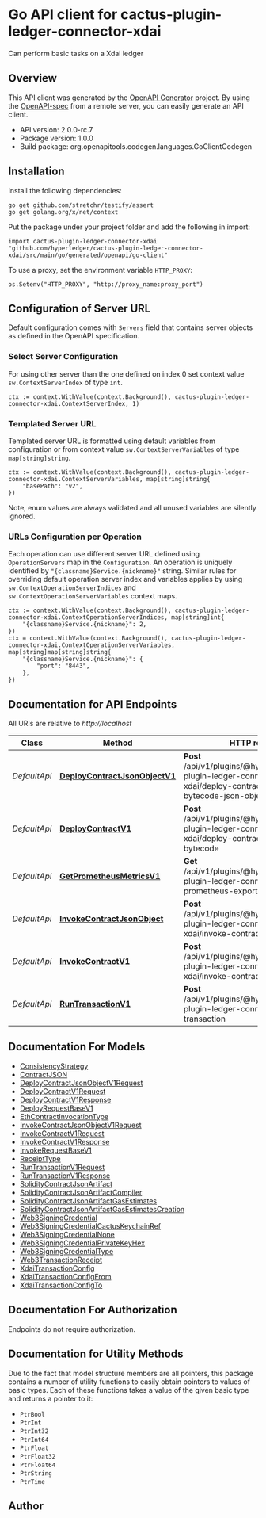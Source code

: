 # Go API client for cactus-plugin-ledger-connector-xdai

Can perform basic tasks on a Xdai ledger

## Overview
This API client was generated by the [OpenAPI Generator](https://openapi-generator.tech) project.  By using the [OpenAPI-spec](https://www.openapis.org/) from a remote server, you can easily generate an API client.

- API version: 2.0.0-rc.7
- Package version: 1.0.0
- Build package: org.openapitools.codegen.languages.GoClientCodegen

## Installation

Install the following dependencies:

```shell
go get github.com/stretchr/testify/assert
go get golang.org/x/net/context
```

Put the package under your project folder and add the following in import:

```golang
import cactus-plugin-ledger-connector-xdai "github.com/hyperledger/cactus-plugin-ledger-connector-xdai/src/main/go/generated/openapi/go-client"
```

To use a proxy, set the environment variable `HTTP_PROXY`:

```golang
os.Setenv("HTTP_PROXY", "http://proxy_name:proxy_port")
```

## Configuration of Server URL

Default configuration comes with `Servers` field that contains server objects as defined in the OpenAPI specification.

### Select Server Configuration

For using other server than the one defined on index 0 set context value `sw.ContextServerIndex` of type `int`.

```golang
ctx := context.WithValue(context.Background(), cactus-plugin-ledger-connector-xdai.ContextServerIndex, 1)
```

### Templated Server URL

Templated server URL is formatted using default variables from configuration or from context value `sw.ContextServerVariables` of type `map[string]string`.

```golang
ctx := context.WithValue(context.Background(), cactus-plugin-ledger-connector-xdai.ContextServerVariables, map[string]string{
	"basePath": "v2",
})
```

Note, enum values are always validated and all unused variables are silently ignored.

### URLs Configuration per Operation

Each operation can use different server URL defined using `OperationServers` map in the `Configuration`.
An operation is uniquely identified by `"{classname}Service.{nickname}"` string.
Similar rules for overriding default operation server index and variables applies by using `sw.ContextOperationServerIndices` and `sw.ContextOperationServerVariables` context maps.

```golang
ctx := context.WithValue(context.Background(), cactus-plugin-ledger-connector-xdai.ContextOperationServerIndices, map[string]int{
	"{classname}Service.{nickname}": 2,
})
ctx = context.WithValue(context.Background(), cactus-plugin-ledger-connector-xdai.ContextOperationServerVariables, map[string]map[string]string{
	"{classname}Service.{nickname}": {
		"port": "8443",
	},
})
```

## Documentation for API Endpoints

All URIs are relative to *http://localhost*

Class | Method | HTTP request | Description
------------ | ------------- | ------------- | -------------
*DefaultApi* | [**DeployContractJsonObjectV1**](docs/DefaultApi.md#deploycontractjsonobjectv1) | **Post** /api/v1/plugins/@hyperledger/cactus-plugin-ledger-connector-xdai/deploy-contract-solidity-bytecode-json-object | Deploys the bytecode of a Solidity contract.
*DefaultApi* | [**DeployContractV1**](docs/DefaultApi.md#deploycontractv1) | **Post** /api/v1/plugins/@hyperledger/cactus-plugin-ledger-connector-xdai/deploy-contract-solidity-bytecode | Deploys the bytecode of a Solidity contract.
*DefaultApi* | [**GetPrometheusMetricsV1**](docs/DefaultApi.md#getprometheusmetricsv1) | **Get** /api/v1/plugins/@hyperledger/cactus-plugin-ledger-connector-xdai/get-prometheus-exporter-metrics | Get the Prometheus Metrics
*DefaultApi* | [**InvokeContractJsonObject**](docs/DefaultApi.md#invokecontractjsonobject) | **Post** /api/v1/plugins/@hyperledger/cactus-plugin-ledger-connector-xdai/invoke-contract-json-object | Invokes a contract on a besu ledger
*DefaultApi* | [**InvokeContractV1**](docs/DefaultApi.md#invokecontractv1) | **Post** /api/v1/plugins/@hyperledger/cactus-plugin-ledger-connector-xdai/invoke-contract | Invokes a contract on a xdai ledger
*DefaultApi* | [**RunTransactionV1**](docs/DefaultApi.md#runtransactionv1) | **Post** /api/v1/plugins/@hyperledger/cactus-plugin-ledger-connector-xdai/run-transaction | Executes a transaction on a xdai ledger


## Documentation For Models

 - [ConsistencyStrategy](docs/ConsistencyStrategy.md)
 - [ContractJSON](docs/ContractJSON.md)
 - [DeployContractJsonObjectV1Request](docs/DeployContractJsonObjectV1Request.md)
 - [DeployContractV1Request](docs/DeployContractV1Request.md)
 - [DeployContractV1Response](docs/DeployContractV1Response.md)
 - [DeployRequestBaseV1](docs/DeployRequestBaseV1.md)
 - [EthContractInvocationType](docs/EthContractInvocationType.md)
 - [InvokeContractJsonObjectV1Request](docs/InvokeContractJsonObjectV1Request.md)
 - [InvokeContractV1Request](docs/InvokeContractV1Request.md)
 - [InvokeContractV1Response](docs/InvokeContractV1Response.md)
 - [InvokeRequestBaseV1](docs/InvokeRequestBaseV1.md)
 - [ReceiptType](docs/ReceiptType.md)
 - [RunTransactionV1Request](docs/RunTransactionV1Request.md)
 - [RunTransactionV1Response](docs/RunTransactionV1Response.md)
 - [SolidityContractJsonArtifact](docs/SolidityContractJsonArtifact.md)
 - [SolidityContractJsonArtifactCompiler](docs/SolidityContractJsonArtifactCompiler.md)
 - [SolidityContractJsonArtifactGasEstimates](docs/SolidityContractJsonArtifactGasEstimates.md)
 - [SolidityContractJsonArtifactGasEstimatesCreation](docs/SolidityContractJsonArtifactGasEstimatesCreation.md)
 - [Web3SigningCredential](docs/Web3SigningCredential.md)
 - [Web3SigningCredentialCactusKeychainRef](docs/Web3SigningCredentialCactusKeychainRef.md)
 - [Web3SigningCredentialNone](docs/Web3SigningCredentialNone.md)
 - [Web3SigningCredentialPrivateKeyHex](docs/Web3SigningCredentialPrivateKeyHex.md)
 - [Web3SigningCredentialType](docs/Web3SigningCredentialType.md)
 - [Web3TransactionReceipt](docs/Web3TransactionReceipt.md)
 - [XdaiTransactionConfig](docs/XdaiTransactionConfig.md)
 - [XdaiTransactionConfigFrom](docs/XdaiTransactionConfigFrom.md)
 - [XdaiTransactionConfigTo](docs/XdaiTransactionConfigTo.md)


## Documentation For Authorization

Endpoints do not require authorization.


## Documentation for Utility Methods

Due to the fact that model structure members are all pointers, this package contains
a number of utility functions to easily obtain pointers to values of basic types.
Each of these functions takes a value of the given basic type and returns a pointer to it:

* `PtrBool`
* `PtrInt`
* `PtrInt32`
* `PtrInt64`
* `PtrFloat`
* `PtrFloat32`
* `PtrFloat64`
* `PtrString`
* `PtrTime`

## Author



